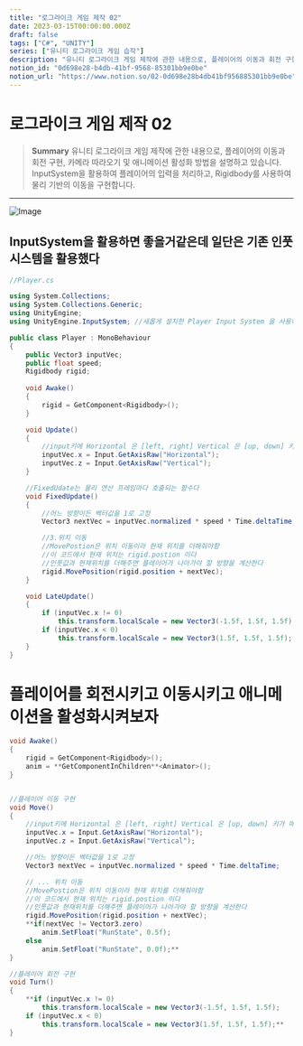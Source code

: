```yaml
---
title: "로그라이크 게임 제작 02"
date: 2023-03-15T00:00:00.000Z
draft: false
tags: ["C#", "UNITY"]
series: ["유니티 로그라이크 게임 습작"]
description: "유니티 로그라이크 게임 제작에 관한 내용으로, 플레이어의 이동과 회전 구현, 카메라 따라오기 및 애니메이션 활성화 방법을 설명하고 있습니다. InputSystem을 활용하여 플레이어의 입력을 처리하고, Rigidbody를 사용하여 물리 기반의 이동을 구현합니다."
notion_id: "0d698e28-b4db-41bf-9568-85301bb9e0be"
notion_url: "https://www.notion.so/02-0d698e28b4db41bf956885301bb9e0be"
---
```


# 로그라이크 게임 제작 02

> **Summary**
> 유니티 로그라이크 게임 제작에 관한 내용으로, 플레이어의 이동과 회전 구현, 카메라 따라오기 및 애니메이션 활성화 방법을 설명하고 있습니다. InputSystem을 활용하여 플레이어의 입력을 처리하고, Rigidbody를 사용하여 물리 기반의 이동을 구현합니다.

---

![Image](https://prod-files-secure.s3.us-west-2.amazonaws.com/09ccd4d5-876c-4bba-bbdf-cc77a0a11257/74791255-d29e-4b5d-96d3-728f8c825c69/Untitled.png?X-Amz-Algorithm=AWS4-HMAC-SHA256&X-Amz-Content-Sha256=UNSIGNED-PAYLOAD&X-Amz-Credential=ASIAZI2LB466SB42ZA4T%2F20250724%2Fus-west-2%2Fs3%2Faws4_request&X-Amz-Date=20250724T083816Z&X-Amz-Expires=3600&X-Amz-Security-Token=IQoJb3JpZ2luX2VjEAAaCXVzLXdlc3QtMiJIMEYCIQDXRvyVkJW%2F1d2eAK8o931RpMcNYeagnm9OBuL0WYt%2FHgIhAJfv0PMdISxqD%2FXAPhn5WcFKxL8o8ax%2F%2FoqSJtR3ljOHKv8DCCkQABoMNjM3NDIzMTgzODA1IgxPlQxyussBs%2BHdr4gq3AN5o1vBwnPGAScj2YPiIF6Yko9bwiOI%2BTMqku8OhCQgBMGUepEN1nGXY31TUm0sw7Yvw2dXfG71D4uy29ClP8ekWzOpuPKFfg%2BEjzoV5iEpAIh6VWb6TMVWFc0sYsgCOpoG%2FeV7W%2BV%2ByUeyBISCVvoN0MyUdOjYSaX7XskGpbrLsVgSo8uzDJEfssm8BZ549%2F1HpiYjIVqolHJkJ12qNlILvH7aQFpldtuAJawznCQTGof%2FiSMLgiA6llDRWYWk4RfXJVg4n7zPsjDxFoYPqXulXG8LO9STuPMAWGut8apa3%2BarL8bGGDLo9I9ryrR49%2FbG1%2F%2FWwnFF9HY6lRBEVlIUhFQYCiHHJupCoHyeDf%2FoFPCpp%2Ff2FPWmfm6RUKUIKNDtZYjir6p77RZJRVkuy%2Bk8zVYEvo%2F5s174ARvRaZ3D49Z23jJ%2FuFvRSGhJeRo1DYKbpWt8eTvDsRkRlKHiujPIWw5klKRsXwGiSJvNIkJ4eVYvHS%2B%2F4d4i%2F9UgWKUgRxcuGgq71vNDO4VeYCQtCPSrXvY02Gw7RhKkrNUuxvKzAfkdAElzfHbLZKQzIlTby%2BTiNPlotmRR7FxoAMJlBV1DHjlbuHbJFbYnG3%2BRIHPvF5CSvaWahoI2dOdwUjCbz4fEBjqkAW3MsT34mvRAe1u9%2Fh1R6qEj8rDOKfISFwSNwR1MQ4HIBnyWfj%2BF9uIgwPTpTIKE79RmDitc19DR%2BBgoptNtZ59kGDlpByrY8RbiFPPeAoU0euf9p4R%2BZROjyUrkMAh2qLM8n0n2uGaFBrfHvX77LIssU%2F6M5BIfs85WE4n8JRertc%2F4%2FvYaYMoEtTr0rKew5mX9vJJu5OI591oPQoET9WqgG7Rp&X-Amz-Signature=0a4bc063bb3fb664d45f3d0a3960efdb99603a6367a683eb6bff73a62e8e9f33&X-Amz-SignedHeaders=host&x-amz-checksum-mode=ENABLED&x-id=GetObject)

## InputSystem을 활용하면 좋을거같은데 일단은 기존 인풋시스템을 활용했다

```c#
//Player.cs

using System.Collections;
using System.Collections.Generic;
using UnityEngine;
using UnityEngine.InputSystem; //새롭게 설치한 Player Input System 을 사용하기 위해 임포트

public class Player : MonoBehaviour
{
    public Vector3 inputVec;
    public float speed;
    Rigidbody rigid;
    
    void Awake()
    {
        rigid = GetComponent<Rigidbody>();
    }

    void Update()
    {
        //input키에 Horizontal 은 [left, right] Vertical 은 [up, down] 키가 매핑되어있음
        inputVec.x = Input.GetAxisRaw("Horizontal");
        inputVec.z = Input.GetAxisRaw("Vertical");
    }

    //FixedUdate는 물리 연산 프레임마다 호출되는 함수다
    void FixedUpdate() 
    {
        //어느 방향이든 벡터값을 1로 고정
        Vector3 nextVec = inputVec.normalized * speed * Time.deltaTime;

        //3.위치 이동
        //MovePostion은 위치 이동이라 현재 위치를 더해줘야함
        //이 코드에서 현재 위치는 rigid.postion 이다
        //인풋값과 현재위치를 더해주면 플레이어가 나아가야 할 방향을 계산한다
        rigid.MovePosition(rigid.position + nextVec);
    }

    void LateUpdate()
    {
        if (inputVec.x != 0)
            this.transform.localScale = new Vector3(-1.5f, 1.5f, 1.5f);
        if (inputVec.x < 0)
            this.transform.localScale = new Vector3(1.5f, 1.5f, 1.5f);
    }
}
```


# 플레이어를 회전시키고 이동시키고 애니메이션을 활성화시켜보자

```c#
void Awake()
{
    rigid = GetComponent<Rigidbody>();
    anim = **GetComponentInChildren**<Animator>();
}


//플레이어 이동 구현
void Move()
{
    //input키에 Horizontal 은 [left, right] Vertical 은 [up, down] 키가 매핑되어있음
    inputVec.x = Input.GetAxisRaw("Horizontal");
    inputVec.z = Input.GetAxisRaw("Vertical");

    //어느 방향이든 벡터값을 1로 고정
    Vector3 nextVec = inputVec.normalized * speed * Time.deltaTime;

    // ... 위치 이동
    //MovePostion은 위치 이동이라 현재 위치를 더해줘야함
    //이 코드에서 현재 위치는 rigid.postion 이다
    //인풋값과 현재위치를 더해주면 플레이어가 나아가야 할 방향을 계산한다
    rigid.MovePosition(rigid.position + nextVec);
    **if(nextVec != Vector3.zero)
        anim.SetFloat("RunState", 0.5f);
    else
        anim.SetFloat("RunState", 0.0f);**
}

//플레이어 회전 구현
void Turn()
{
    **if (inputVec.x != 0)
        this.transform.localScale = new Vector3(-1.5f, 1.5f, 1.5f);
    if (inputVec.x < 0)
        this.transform.localScale = new Vector3(1.5f, 1.5f, 1.5f);**
}
```

